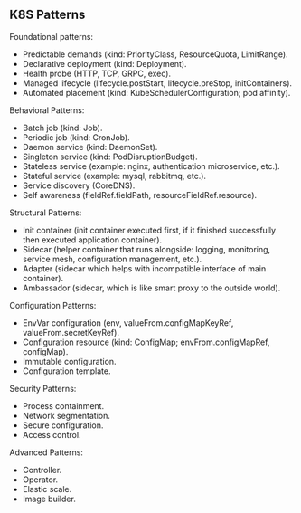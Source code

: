 K8S Patterns
-

Foundational patterns:
* Predictable demands (kind: PriorityClass, ResourceQuota, LimitRange).
* Declarative deployment (kind: Deployment).
* Health probe (HTTP, TCP, GRPC, exec).
* Managed lifecycle (lifecycle.postStart, lifecycle.preStop, initContainers).
* Automated placement (kind: KubeSchedulerConfiguration; pod affinity).

Behavioral Patterns:
* Batch job (kind: Job).
* Periodic job (kind: CronJob).
* Daemon service (kind: DaemonSet).
* Singleton service (kind: PodDisruptionBudget).
* Stateless service (example: nginx, authentication microservice, etc.).
* Stateful service (example: mysql, rabbitmq, etc.).
* Service discovery (CoreDNS).
* Self awareness (fieldRef.fieldPath, resourceFieldRef.resource).

Structural Patterns:
* Init container (init container executed first, if it finished successfully then executed application container).
* Sidecar (helper container that runs alongside: logging, monitoring, service mesh, configuration management, etc.).
* Adapter (sidecar which helps with incompatible interface of main container).
* Ambassador (sidecar, which is like smart proxy to the outside world).

Configuration Patterns:
* EnvVar configuration (env, valueFrom.configMapKeyRef, valueFrom.secretKeyRef).
* Configuration resource (kind: ConfigMap; envFrom.configMapRef, configMap).
* Immutable configuration.
* Configuration template.

Security Patterns:
* Process containment.
* Network segmentation.
* Secure configuration.
* Access control.

Advanced Patterns:
* Controller.
* Operator.
* Elastic scale.
* Image builder.
